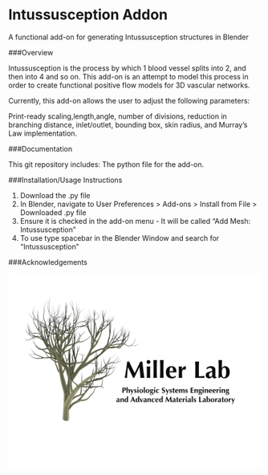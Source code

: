 # Intussusception Addon

A functional add-on for generating Intussusception structures in Blender

###Overview

Intussusception is the process by which 1 blood vessel splits into 2, and then into 4 and so on. This add-on is an attempt to model this process in order to create functional positive flow models for 3D vascular networks. 

Currently, this add-on allows the user to adjust the following parameters: 

Print-ready scaling,length,angle, number of divisions, reduction in branching distance, inlet/outlet, bounding box, skin radius, and Murray’s Law implementation. 

###Documentation 

This git repository includes: The python file for the add-on. 

###Installation/Usage Instructions

1) Download the .py file
2) In Blender, navigate to User Preferences > Add-ons > Install from File > Downloaded .py file
3) Ensure it is checked in the add-on menu - It will be called “Add Mesh: Intussusception”
4) To use type spacebar in the Blender Window and search for “Intussusception”


###Acknowledgements


![MillerLab logo](MillerLab_logo.jpg)
